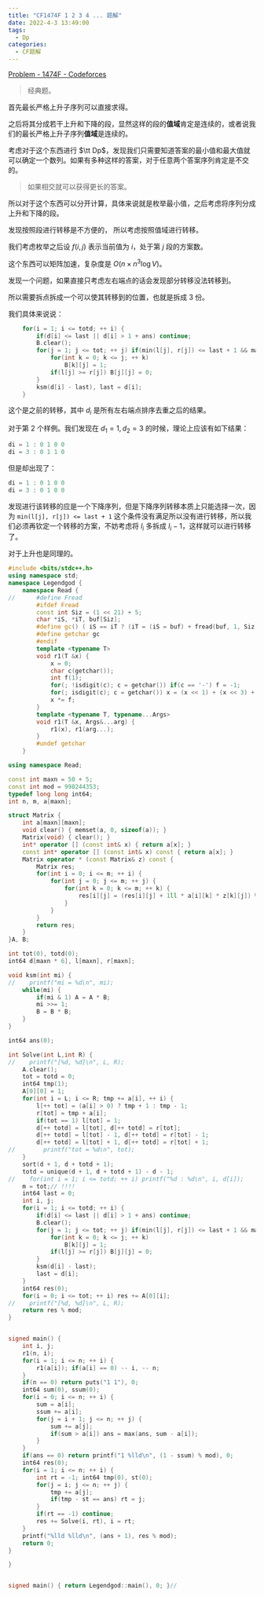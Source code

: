 ```yaml
---
title: "CF1474F 1 2 3 4 ... 题解"
date: 2022-4-3 13:49:00
tags:
  - Dp
categories:
  - CF题解
---
```


[Problem - 1474F - Codeforces](https://codeforces.com/problemset/problem/1474/F)

> 经典题。

首先最长严格上升子序列可以直接求得。

之后将其分成若干上升和下降的段，显然这样的段的**值域**肯定是连续的，或者说我们的最长严格上升子序列**值域**是连续的。

考虑对于这个东西进行 $\tt Dp$，发现我们只需要知道答案的最小值和最大值就可以确定一个数列。如果有多种这样的答案，对于任意两个答案序列肯定是不交的。

> 如果相交就可以获得更长的答案。

所以对于这个东西可以分开计算，具体来说就是枚举最小值，之后考虑将序列分成上升和下降的段。

发现按照段进行转移是不方便的， 所以考虑按照值域进行转移。

我们考虑枚举之后设 $f(i, j)$ 表示当前值为 $i$，处于第 $j$ 段的方案数。

这个东西可以矩阵加速，复杂度是 $O(n \times n^3 \log V)$。

发现一个问题，如果直接只考虑左右端点的话会发现部分转移没法转移到。

所以需要拆点拆成一个可以使其转移到的位置，也就是拆成 $3$ 份。

我们具体来说说：

```cpp
    for(i = 1; i <= totd; ++ i) {
        if(d[i] <= last || d[i] > 1 + ans) continue;
        B.clear();
        for(j = 1; j <= tot; ++ j) if(min(l[j], r[j]) <= last + 1 && max(l[j], r[j]) >= d[i]) {
            for(int k = 0; k <= j; ++ k)
                B[k][j] = 1;
            if(l[j] >= r[j]) B[j][j] = 0;
        }
        ksm(d[i] - last), last = d[i];
    }
```

这个是之前的转移，其中 $d_i$ 是所有左右端点排序去重之后的结果。

对于第 $2$ 个样例。我们发现在 $d_1 = 1, d_2 = 3$ 的时候，理论上应该有如下结果：

```cpp
di = 1 : 0 1 0 0
di = 3 : 0 1 1 0
```

但是却出现了：

```cpp
di = 1 : 0 1 0 0
di = 3 : 0 1 0 0
```

发现进行该转移的应是一个下降序列，但是下降序列转移本质上只能选择一次，因为 `min(l[j], r[j]) <= last + 1` 这个条件没有满足所以没有进行转移，所以我们必须再钦定一个转移的方案，不妨考虑将 $l_i$ 多拆成 $l_i - 1$，这样就可以进行转移了。

对于上升也是同理的。

```cpp
#include <bits/stdc++.h>
using namespace std;
namespace Legendgod {
	namespace Read {
//		#define Fread
		#ifdef Fread
		const int Siz = (1 << 21) + 5;
		char *iS, *iT, buf[Siz];
		#define gc() ( iS == iT ? (iT = (iS = buf) + fread(buf, 1, Siz, stdin), iS == iT ? EOF : *iS ++) : *iS ++ )
		#define getchar gc
		#endif
		template <typename T>
		void r1(T &x) {
		    x = 0;
			char c(getchar());
			int f(1);
			for(; !isdigit(c); c = getchar()) if(c == '-') f = -1;
			for(; isdigit(c); c = getchar()) x = (x << 1) + (x << 3) + (c ^ 48);
			x *= f;
		}
		template <typename T, typename...Args>
		void r1(T &x, Args&...arg) {
			r1(x), r1(arg...);
		}
		#undef getchar
	}

using namespace Read;

const int maxn = 50 + 5;
const int mod = 998244353;
typedef long long int64;
int n, m, a[maxn];

struct Matrix {
    int a[maxn][maxn];
    void clear() { memset(a, 0, sizeof(a)); }
    Matrix(void) { clear(); }
    int* operator [] (const int& x) { return a[x]; }
    const int* operator [] (const int& x) const { return a[x]; }
    Matrix operator * (const Matrix& z) const {
        Matrix res;
        for(int i = 0; i <= m; ++ i) {
            for(int j = 0; j <= m; ++ j) {
                for(int k = 0; k <= m; ++ k) {
                    res[i][j] = (res[i][j] + 1ll * a[i][k] * z[k][j]) % mod;
                }
            }
        }
        return res;
    }
}A, B;

int tot(0), totd(0);
int64 d[maxn * 6], l[maxn], r[maxn];

void ksm(int mi) {
//    printf("mi = %d\n", mi);
    while(mi) {
        if(mi & 1) A = A * B;
        mi >>= 1;
        B = B * B;
    }
}

int64 ans(0);

int Solve(int L,int R) {
//    printf("[%d, %d]\n", L, R);
    A.clear();
    tot = totd = 0;
    int64 tmp(1);
    A[0][0] = 1;
    for(int i = L; i <= R; tmp += a[i], ++ i) {
        l[++ tot] = (a[i] > 0) ? tmp + 1 : tmp - 1;
        r[tot] = tmp + a[i];
        if(tot == 1) l[tot] = 1;
        d[++ totd] = l[tot], d[++ totd] = r[tot];
        d[++ totd] = l[tot] - 1, d[++ totd] = r[tot] - 1;
        d[++ totd] = l[tot] + 1, d[++ totd] = r[tot] + 1;
//        printf("tot = %d\n", tot);
    }
    sort(d + 1, d + totd + 1);
    totd = unique(d + 1, d + totd + 1) - d - 1;
//    for(int i = 1; i <= totd; ++ i) printf("%d : %d\n", i, d[i]);
    m = tot;// !!!!
    int64 last = 0;
    int i, j;
    for(i = 1; i <= totd; ++ i) {
        if(d[i] <= last || d[i] > 1 + ans) continue;
        B.clear();
        for(j = 1; j <= tot; ++ j) if(min(l[j], r[j]) <= last + 1 && max(l[j], r[j]) >= d[i]) {
            for(int k = 0; k <= j; ++ k)
                B[k][j] = 1;
            if(l[j] >= r[j]) B[j][j] = 0;
        }
        ksm(d[i] - last);
        last = d[i];
    }
    int64 res(0);
    for(i = 0; i <= tot; ++ i) res += A[0][i];
//    printf("[%d, %d]\n", L, R);
    return res % mod;
}


signed main() {
	int i, j;
    r1(n, i);
    for(i = 1; i <= n; ++ i) {
        r1(a[i]); if(a[i] == 0) -- i, -- n;
    }
    if(n == 0) return puts("1 1"), 0;
    int64 sum(0), ssum(0);
    for(i = 0; i <= n; ++ i) {
        sum = a[i];
        ssum += a[i];
        for(j = i + 1; j <= n; ++ j) {
            sum += a[j];
            if(sum > a[i]) ans = max(ans, sum - a[i]);
        }
    }
    if(ans == 0) return printf("1 %lld\n", (1 - ssum) % mod), 0;
    int64 res(0);
    for(i = 1; i <= n; ++ i) {
        int rt = -1; int64 tmp(0), st(0);
        for(j = i; j <= n; ++ j) {
            tmp += a[j];
            if(tmp - st == ans) rt = j;
        }
        if(rt == -1) continue;
        res += Solve(i, rt), i = rt;
    }
    printf("%lld %lld\n", (ans + 1), res % mod);
	return 0;
}

}


signed main() { return Legendgod::main(), 0; }//


```
